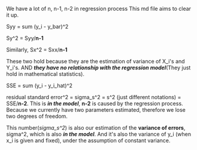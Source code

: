 We have a lot of n, n-1, n-2 in regression process
This md file aims to clear it up.

Syy = sum (y_i - y_bar)^2

Sy^2 = Syy/**n-1**

Similarly, Sx^2 = Sxx/**n-1**

These two hold because they are the estimation of variance of X_i's and Y_i's. AND ***they have no relationship with the regression model***(They just hold in mathematical statistics).

SSE = sum (y_i - y_i_hat)^2

residual standard error^2 = sigma_s^2 = s^2 (just different notations) = SSE/**n-2**. This is ***in the model***, **n-2** is caused by the regression process. Because we currently have two parameters estimated, therefore we lose two degrees of freedom.

This number(*sigma_s^2*) is also our estimation of the **variance of errors**, sigma^2, which is also ***in the model***. And it's also the variance of y_i (when x_i is given and fixed), under the assumption of constant variance.

